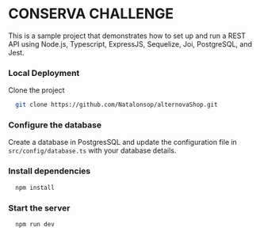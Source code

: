 # CONSERVA CHALLENGE

This is a sample project that demonstrates how to set up and run a REST API using Node.js, Typescript, ExpressJS, Sequelize, Joi, PostgreSQL, and Jest.

### Local Deployment

Clone the project

```bash
  git clone https://github.com/Natalonsop/alternovaShop.git
```

### Configure the database

Create a database in PostgresSQL and update the configuration file in `src/config/database.ts` with your database details.

### Install dependencies

```bash
  npm install
```

### Start the server 

```bash
  npm run dev
```
